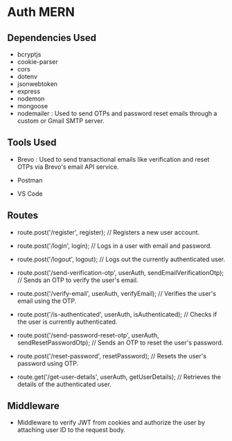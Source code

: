 # Auth MERN

## Dependencies Used

- bcryptjs
- cookie-parser
- cors
- dotenv
- jsonwebtoken
- express
- nodemon
- mongoose
- nodemailer : Used to send OTPs and password reset emails through a custom or Gmail SMTP server.

## Tools Used

- Brevo : Used to send transactional emails like verification and reset OTPs via Brevo's email API service.

- Postman
- VS Code

## Routes

- route.post('/register', register); // Registers a new user account.

- route.post('/login', login); // Logs in a user with email and password.

- route.post('/logout', logout); // Logs out the currently authenticated user.

- route.post('/send-verification-otp', userAuth, sendEmailVerificationOtp); // Sends an OTP to verify the user's email.

- route.post('/verify-email', userAuth, verifyEmail); // Verifies the user's email using the OTP.

- route.post('/is-authenticated', userAuth, isAuthenticated); // Checks if the user is currently authenticated.

- route.post('/send-password-reset-otp', userAuth, sendResetPasswordOtp); // Sends an OTP to reset the user's password.

- route.post('/reset-password', resetPassword); // Resets the user's password using OTP.

- route.get('/get-user-details', userAuth, getUserDetails); // Retrieves the details of the authenticated user.

## Middleware

- Middleware to verify JWT from cookies and authorize the user by attaching user ID to the request body.

